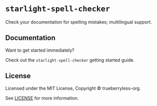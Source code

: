 # `starlight-spell-checker`

Check your documentation for spelling mistakes; multilingual support.

## Documentation

Want to get started immediately?

Check out the `starlight-spell-checker` getting started guide.

## License

Licensed under the MIT License, Copyright © trueberryless-org.

See [LICENSE](https://github.com/trueberryless-org/starlight-spell-checker/blob/main/LICENSE) for more information.
